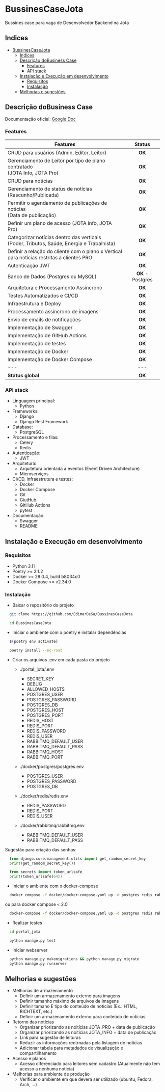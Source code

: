 # BussinesCaseJota
Bussines case para vaga de Desenvolvedor Backend na Jota

## Indices
- [BussinesCaseJota](#bussinescasejota)
  - [Indices](#indices)
  - [Descrição doBusiness Case](#descrição-dobusiness-case)
    - [Features](#features)
    - [API stack](#api-stack)
  - [Instalação e Execução em desenvolvimento](#instalação-e-execução-em-desenvolvimento)
    - [Requisitos](#requisitos)
    - [Instalação](#instalação)
  - [Melhorias e sugestões](#melhorias-e-sugestões)

## Descrição doBusiness Case
Documentação oficial: [Google Doc](https://docs.google.com/document/d/1wHMVlLk6EfZcal1_PXjIADvGhna3oeX9JL3YKgsak7s/edit?tab=t.0#heading=h.twayzqjr36gk)

### Features

| Features | Status |
| -------------------------------------------------------------------------- | :---: |
| CRUD para usuários (Admin, Editor, Leitor) | **OK** |
| Gerenciamento de Leitor por tipo de plano contratado <br> (JOTA Info, JOTA Pro) | **OK** |
| CRUD para notícias | **OK** |
| Gerenciamento de status de notícias (Rascunho/Publicada) | **OK** |
| Permitir o agendamento de publicações de notícias <br> (Data de publicação) | **OK** |
| Definir um plano de acesso (JOTA Info, JOTA Pro) | **OK** |
| Categorizar notícias dentro das verticais <br> (Poder, Tributos, Saúde, Energia e Trabalhista) | **OK** |
| Definir a relação do cliente com o plano x Vertical <br> para notícias restritas a clientes PRO | **OK** |
| Autenticação JWT | **OK**  |
| Banco de Dados (Postgres ou MySQL) | **OK** - Postgres |
| Arquitetura e Processamento Assíncrono | **OK** |
| Testes Automatizados e CI/CD | **OK** |
| Infraestrutura e Deploy | **OK** |
| Processamento assincrono de imagens | **OK** |
| Envio de emails de notificações | **OK** |
| Implementação de Swagger | **OK** |
| Implementação de GitHub Actions | **OK** |
| Implementação de testes | **OK** |
| Implementação de Docker | **OK** |
| Implementação de Docker Compose | **OK** |
| --- | --- |
| **Status global** | **OK** |

### API stack
- Linguagem principal: 
  - Python
- Frameworks: 
  - Django
  - Django Rest Framework
- Database:
  - PostgreSQL
- Processamento e filas:
  - Celery
  - Redis
- Autenticação:
  - JWT
- Arquitetura:
  - Arquitetura orientada a eventos (Event Driven Architecture)
  - Microserviços
- CI/CD, infraestrutura e testes:
  - Docker
  - Docker Compose
  - Git
  - GiutHub
  - GitHub Actions
  - pytest
- Documentação:
  - Swagger
  - README

## Instalação e Execução em desenvolvimento

### Requisitos
- Python 3.11
- Poetry >= 2.1.2
- Docker >= 28.0.4, build b8034c0
- Docker Compose >= v2.34.0

### Instalação
- Baixar o repositório do projeto
```bash
  git clone https://github.com/EdimarDeSa/BussinesCaseJota

  cd BussinesCaseJota
```

- Iniciar o ambiente com o poetry e instalar dependências
```bash
  $(poetry env activate)

  poetry install --no-root
```

- Criar os arquivos .env em cada pasta do projeto
  - ./portal_jota/.env
    - SECRET_KEY
    - DEBUG
    - ALLOWED_HOSTS
    - POSTGRES_USER
    - POSTGRES_PASSWORD
    - POSTGRES_DB
    - POSTGRES_HOST
    - POSTGRES_PORT
    - REDIS_HOST
    - REDIS_PORT
    - REDIS_PASSWORD
    - REDIS_USER
    - RABBITMQ_DEFAULT_USER
    - RABBITMQ_DEFAULT_PASS
    - RABBITMQ_HOST
    - RABBITMQ_PORT

  - ./docker/postgres/postgres.env
    - POSTGRES_USER
    - POSTGRES_PASSWORD
    - POSTGRES_DB

  - ./docker/redis/redis.env
    - REDIS_PASSWORD
    - REDIS_PORT
    - REDIS_USER

  - ./docker/rabbitmq/rabbitmq.env
    - RABBITMQ_DEFAULT_USER
    - RABBITMQ_DEFAULT_PASS

Sugestão para criação das senhas:
```python
  from django.core.management.utils import get_random_secret_key
  print(get_random_secret_key())

  from secrets import token_urlsafe
  print(token_urlsafe(64))
```

- Iniciar o ambiente com o docker-compose
```bash
  docker compose -f docker/docker-compose.yaml up -d postgres redis rabbitmq
```	
ou para docker compose < 2.0
```bash
  docker-compose -f docker/docker-compose.yaml up -d postgres redis rabbitmq
```	

- Realizar testes
```bash
  cd portal_jota

  python manage.py test
```

- Iniciar webserver
```bash
  python manage.py makemigrations && python manage.py migrate
  python manage.py runserver
```

## Melhorias e sugestões
- Melhorias de armazenamento
  - Definir um armazenamento externo para imagens
  - Definir tamanho máximo de arquivos de imagens
  - Definir tamaho E tipo do conteúdo de notícias (Ex.: HTML, RICHTEXT, etc.)
  - Definir um armazenamento externo para conteúdo de notícias
- Retorno das notícias
  - Organizar priorizando as noitícias JOTA_PRO + data de publicação
  - Organizar priorizando as noitícias JOTA_INFO + data de publicação
  - Link para sugestão de leituras
  - Reduzir as informações reotrnadas pela listagem de notícias
  - Adicionar tabela para metadados de visualização e compartilhamento
- Acesso e planos
  - Acesso diferenciado para leitores sem cadastro (Atualmente não tem acesso a nenhuma noticia)
- Melhorias para ambiente de produção
  - Verificar o ambiente em que deverá ser utilizado (ubuntu, Fedora, Arch, ...)
